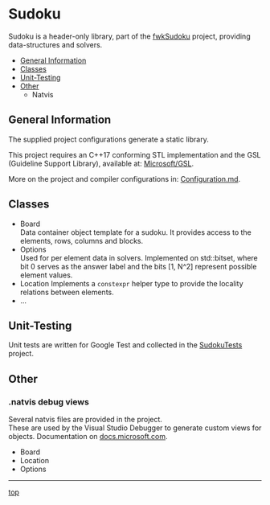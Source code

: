 ﻿<!-------------------------------------------------------------><a id="top"></a>
# Sudoku #
<!----------------------------------------------------------------------------->
<!-- Description -->
Sudoku is a header-only library, part of the
[fwkSudoku](https://github.com/Farwaykorse/fwkSudoku) project,
providing data-structures and solvers.

<!-- TOC -->
- [General Information](#general)
- [Classes](#elements)
- [Unit-Testing](#test)
- [Other](#other)
  - Natvis

<!---------------------------------------------------------><a id="general"></a>
## General Information ##
<!----------------------------------------------------------------------------->
<!-- Usage -->
The supplied project configurations generate a static library.

<!-- Compilation -->
<!-- libraries -->
This project requires an C++17 conforming STL implementation and the GSL
(Guideline Support Library), available at:
[Microsoft/GSL](https://github.com/Microsoft/GSL).

More on the project and compiler configurations in: 
[Configuration.md](../Configuration.md).

<!--------------------------------------------------------><a id="elements"></a>
## Classes ##
<!----------------------------------------------------------------------------->
- Board  
	Data container object template for a sudoku.
	It provides access to the elements, rows, columns and blocks.
- Options  
	Used for per element data in solvers.
	Implemented on std::bitset, where bit 0 serves as the answer label and the 
	bits [1, N^2] represent possible element values.
- Location
	Implements a `constexpr` helper type to provide the locality relations
	between elements.
- ...

<!------------------------------------------------------------><a id="test"></a>
## Unit-Testing ##
<!----------------------------------------------------------------------------->
Unit tests are written for Google Test and collected in the
[SudokuTests](../SudokuTests) project.


<!-----------------------------------------------------------><a id="other"></a>
## Other ##
<!----------------------------------------------------------------------------->
### .natvis debug views ###
<!----------------------------------------------------------------------------->
Several natvis files are provided in the project.  
These are used by the Visual Studio Debugger to generate custom views for
objects. Documentation on
[docs.microsoft.com](https://docs.microsoft.com/visualstudio/debugger/create-custom-views-of-native-objects).
- Board
- Location
- Options

----
[top](#top)
